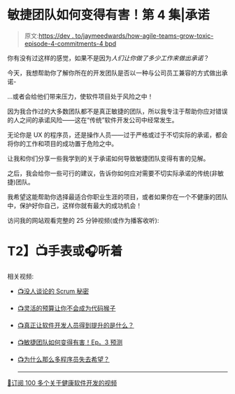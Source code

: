 # 敏捷团队如何变得有害！第 4 集|承诺

> 原文:[https://dev . to/jaymeedwards/how-agile-teams-grow-toxic-episode-4-commitments-4 bpd](https://dev.to/jaymeedwards/how-agile-teams-grow-toxic-episode-4--commitments-4bpd)

你有没有过这样的感觉，如果不是因为*人们让你做了多少工作来做出承诺*？

今天，我想帮助你了解你所在的开发团队是否以一种与公司员工兼容的方式做出承诺-

...或者会给他们带来压力，使软件项目处于风险之中！

因为我合作过的大多数团队都不是真正敏捷的团队，所以我专注于帮助你应对错误的人之间的承诺风险——这在“传统”软件开发公司中经常发生。

无论你是 UX 的程序员，还是操作人员——过于严格或过于不切实际的承诺，都会将你的工作和项目的成功置于危险之中。

让我和你们分享一些我学到的关于承诺如何导致敏捷团队变得有害的见解。

之后，我会给你一些可行的建议，告诉你如何应对需要不切实际承诺的传统(非敏捷)团队。

我希望这能帮助你选择最适合你职业生涯的项目，或者如果你在一个不健康的团队中，保护好你自己，这样你就有最大的成功机会！

访问我的网站观看完整的 25 分钟视频(或作为播客收听):

# T2】📺手表或🎧听着

相关视频:

*   [📺没人谈论的 Scrum 秘密](https://bit.ly/2E30krX)
*   [📺灵活的预算让你不会成为代码猴子](https://bit.ly/2XO6Trd)
*   [📺真正让软件开发人员得到提升的是什么？](https://bit.ly/2IvVQzm)
*   [📺敏捷团队如何变得有害！Ep。3 预测](https://bit.ly/2VHhSAQ)
*   [📺为什么那么多程序员失去希望？](https://bit.ly/2SUtYop)

    * * *

[🔔订阅 100 多个关于健康软件开发的视频](https://YouTube.com/c/JaymeEdwardsmedia?sub_confirmation=1)